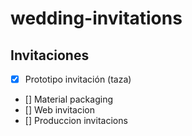 # wedding-invitations

## Invitaciones
- [x] Prototipo invitación (taza)
- [] Material packaging  
- [] Web invitacion
- [] Produccion invitacions

